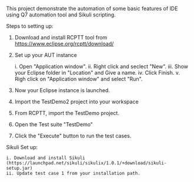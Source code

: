 This project demonstrate the automation of some basic features of IDE using Q7 automation tool and Sikuli scripting. 

Steps to setting up:

1. Download and install RCPTT tool from https://www.eclipse.org/rcptt/download/
2. Set up your AUT instance
	
	i. Open "Application window".
	ii. Right click and seclect "New".
	iii. Show your Eclipse folder in "Location" and Give a name.
	iv. Click Finish.
	v. Righ click on "Application window" and select "Run".

3. Now your Eclipse instance is launched.
4. Import the TestDemo2 project into your workspace
5. From RCPTT, import the TestDemo project.
6. Open the Test suite "TestDemo" 
4. Click the "Execute" button to run the test cases.

Sikuli Set up:
	
	i. Download and install Sikuli (https://launchpad.net/sikuli/sikulix/1.0.1/+download/sikuli-setup.jar)
	ii. Update test case 1 from your installation path.
